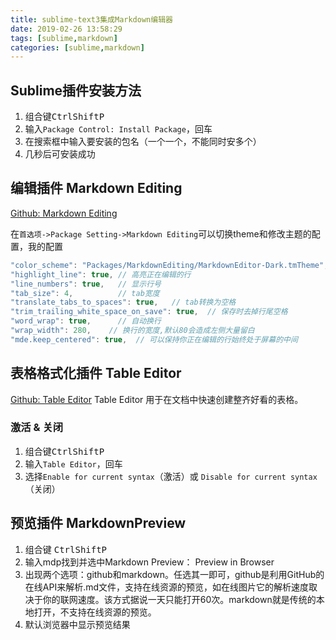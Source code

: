 ```yaml
---
title: sublime-text3集成Markdown编辑器
date: 2019-02-26 13:58:29
tags: [sublime,markdown]
categories: [sublime,markdown]
---
```

## Sublime插件安装方法
1. 组合键<kbd>Ctrl</kbd><kbd>Shift</kbd><kbd>P</kbd>
2. 输入`Package Control: Install Package`，回车
3. 在搜索框中输入要安装的包名（一个一个，不能同时安多个）
4. 几秒后可安装成功

## 编辑插件 Markdown Editing
[Github: Markdown Editing](https://github.com/SublimeText-Markdown/MarkdownEditing)

在`首选项->Package Setting->Markdown Editing`可以切换theme和修改主题的配置，我的配置
``` cpp
"color_scheme": "Packages/MarkdownEditing/MarkdownEditor-Dark.tmTheme", // 修改风格的主题,我这里是sublime的boxy主题自带的,默认有这几种主题
"highlight_line": true, // 高亮正在编辑的行
"line_numbers": true,   // 显示行号
"tab_size": 4,          // tab宽度
"translate_tabs_to_spaces": true,   // tab转换为空格
"trim_trailing_white_space_on_save": true,  // 保存时去掉行尾空格
"word_wrap": true,      // 自动换行
"wrap_width": 280,    // 换行的宽度,默认80会造成左侧大量留白
"mde.keep_centered": true,  // 可以保持你正在编辑的行始终处于屏幕的中间
```

## 表格格式化插件 Table Editor
[Github: Table Editor](https://github.com/vkocubinsky/SublimeTableEditor)
Table Editor 用于在文档中快速创建整齐好看的表格。

### 激活 & 关闭
1. 组合键<kbd>Ctrl</kbd><kbd>Shift</kbd><kbd>P</kbd>
2. 输入`Table Editor`，回车
3. 选择`Enable for current syntax`（激活）或 `Disable for current syntax` （关闭）


## 预览插件 MarkdownPreview

1. 组合键 <kbd>Ctrl</kbd><kbd>Shift</kbd><kbd>P</kbd>
2. 输入mdp找到并选中Markdown Preview： Preview in Browser
3. 出现两个选项：github和markdown。任选其一即可，github是利用GitHub的在线API来解析.md文件，支持在线资源的预览，如在线图片它的解析速度取决于你的联网速度。该方式据说一天只能打开60次。markdown就是传统的本地打开，不支持在线资源的预览。
4. 默认浏览器中显示预览结果
